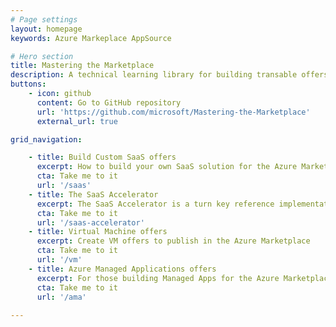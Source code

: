 ```yaml
---
# Page settings
layout: homepage
keywords: Azure Markeplace AppSource

# Hero section
title: Mastering the Marketplace
description: A technical learning library for building transable offers on Azure. This content helps you bring your solution to the Microsoft marketplace faster and with more understanding. The library contains self-paced videos, hands-on labs, and sample code.
buttons:
    - icon: github
      content: Go to GitHub repository
      url: 'https://github.com/microsoft/Mastering-the-Marketplace'
      external_url: true

grid_navigation:

    - title: Build Custom SaaS offers
      excerpt: How to build your own SaaS solution for the Azure Marketplace
      cta: Take me to it
      url: '/saas'
    - title: The SaaS Accelerator
      excerpt: The SaaS Accelerator is a turn key reference implementation of a SaaS offer. Install in 20 minutes!
      cta: Take me to it
      url: '/saas-accelerator'
    - title: Virtual Machine offers
      excerpt: Create VM offers to publish in the Azure Marketplace
      cta: Take me to it
      url: '/vm'
    - title: Azure Managed Applications offers
      excerpt: For those building Managed Apps for the Azure Marketplace
      cta: Take me to it
      url: '/ama'
     
---
```

